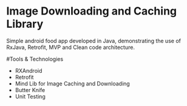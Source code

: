 # Image Downloading and Caching Library

Simple android food app developed in Java, demonstrating the use of RxJava, Retrofit, MVP and Clean code architecture. 

#Tools & Technologies
- RXAndroid 
- Retrofit 
- Mind Lib for Image Caching and Downloading
- Butter Knife
- Unit Testing 

